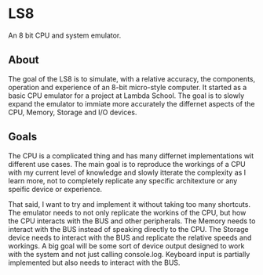 # LS8

An 8 bit CPU and system emulator.

## About

The goal of the LS8 is to simulate, with a relative accuracy, the components, operation and 
experience of an 8-bit micro-style computer. It started as a basic CPU emulator for a project 
at Lambda School. The goal is to slowly expand the emulator to immiate more accurately the 
differnet aspects of the CPU, Memory, Storage and I/O devices.

## Goals

The CPU is a complicated thing and has many differnet implementations wit different use cases. 
The main goal is to reproduce the workings of a CPU with my current level of knowledge and 
slowly itterate the complexity as I learn more, not to completely replicate any specific 
architexture or any speific device or experience.

That said, I want to try and implement it without taking too many shortcuts. The emulator needs 
to not only replicate the workins of the CPU, but how the CPU interacts with the BUS and other 
peripherals. The Memory needs to interact with the BUS instead of speaking directly to the CPU. 
The Storage device needs to interact with the BUS and replicate the relative speeds and workings. 
A big goal will be some sort of device output designed to work with the system and not just 
calling console.log. Keyboard input is partially implemented but also needs to interact with the 
BUS.
